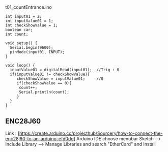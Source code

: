 #

t01_countEntrance.ino

```
int input01 = 2;
int inputValue01 = 1;
int checkShowValue = 1;
boolean car;
int count;

void setup() {
  Serial.begin(9600);
  pinMode(input01, INPUT);
}

void loop() {
  inputValue01 = digitalRead(input01);  //Trig : 0
  if(inputValue01 != checkShowValue){
     checkShowValue = inputValue01;     //0
     if(checkShowValue == 0){
      count++;
      Serial.println(count);
     }
  }
}
```

## ENC28J60

Link : [https://create.arduino.cc/projecthub/Sourcery/how-to-connect-the-enc28j60-to-an-arduino-efd0dd]
Arduino IDE choose menubar Sketch --> Include Library --> Manage Libraries and search "EtherCard" and Install
